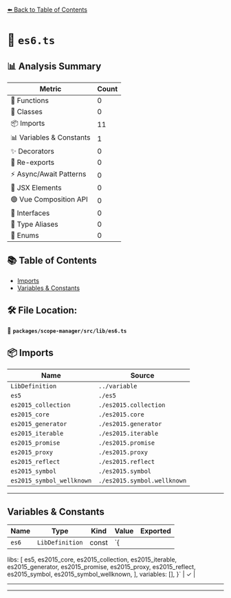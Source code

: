 [⬅️ Back to Table of Contents](../../../../index.md)

# 📄 `es6.ts`

## 📊 Analysis Summary

| Metric | Count |
|--------|-------|
| 🔧 Functions | 0 |
| 🧱 Classes | 0 |
| 📦 Imports | 11 |
| 📊 Variables & Constants | 1 |
| ✨ Decorators | 0 |
| 🔄 Re-exports | 0 |
| ⚡ Async/Await Patterns | 0 |
| 💠 JSX Elements | 0 |
| 🟢 Vue Composition API | 0 |
| 📐 Interfaces | 0 |
| 📑 Type Aliases | 0 |
| 🎯 Enums | 0 |

## 📚 Table of Contents

- [Imports](#imports)
- [Variables & Constants](#variables-constants)

## 🛠️ File Location:
📂 **`packages/scope-manager/src/lib/es6.ts`**

## 📦 Imports

| Name | Source |
|------|--------|
| `LibDefinition` | `../variable` |
| `es5` | `./es5` |
| `es2015_collection` | `./es2015.collection` |
| `es2015_core` | `./es2015.core` |
| `es2015_generator` | `./es2015.generator` |
| `es2015_iterable` | `./es2015.iterable` |
| `es2015_promise` | `./es2015.promise` |
| `es2015_proxy` | `./es2015.proxy` |
| `es2015_reflect` | `./es2015.reflect` |
| `es2015_symbol` | `./es2015.symbol` |
| `es2015_symbol_wellknown` | `./es2015.symbol.wellknown` |


---

## Variables & Constants

| Name | Type | Kind | Value | Exported |
|------|------|------|-------|----------|
| `es6` | `LibDefinition` | const | `{
  libs: [
    es5,
    es2015_core,
    es2015_collection,
    es2015_iterable,
    es2015_generator,
    es2015_promise,
    es2015_proxy,
    es2015_reflect,
    es2015_symbol,
    es2015_symbol_wellknown,
  ],
  variables: [],
}` | ✓ |


---


---
